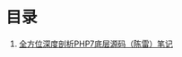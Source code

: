# 目录

1. [全方位深度剖析PHP7底层源码（陈雷）笔记](https://github.com/zswordsman/note/tree/master/PHP/%E5%85%A8%E6%96%B9%E4%BD%8D%E6%B7%B1%E5%BA%A6%E5%89%96%E6%9E%90PHP7%E5%BA%95%E5%B1%82%E6%BA%90%E7%A0%81%EF%BC%88%E9%99%88%E9%9B%B7%EF%BC%89%E7%AC%94%E8%AE%B0)
